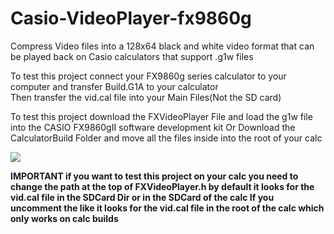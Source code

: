 # Casio-VideoPlayer-fx9860g
Compress Video files into a 128x64 black and white video format that can be played back on Casio calculators that support .g1w files 

To test this project connect your FX9860g series calculator to your computer and transfer Build.G1A to your calculator<br>
Then transfer the vid.cal file into your Main Files(Not the SD card)

To test this project download the FXVideoPlayer File and load the g1w file into the CASIO FX9860gII software development kit
Or Download the CalculatorBuild Folder and move all the files inside into the root of your calc

<img src="https://media3.giphy.com/media/v1.Y2lkPTc5MGI3NjExOHN6enZtaGg5bHNoa254aGE3cm5vMjE1bHZrNDd4ZWlzc2J3dHF6aiZlcD12MV9pbnRlcm5hbF9naWZfYnlfaWQmY3Q9Zw/e4bo0U05FkSUFnB02s/giphy.gif">

<b>IMPORTANT<b>
if you want to test this project on your calc you need to change the path at the top of FXVideoPlayer.h
by default it looks for the vid.cal file in the SDCard Dir or in the SDCard of the calc
If you uncomment the like it looks for the vid.cal file in the root of the calc which only works on calc builds
